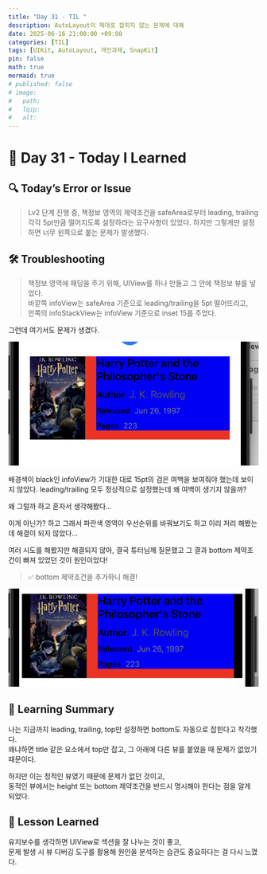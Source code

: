 ```yaml
---
title: "Day 31 - TIL "
description: AutoLayout이 제대로 잡히지 않는 문제에 대해
date: 2025-06-16 21:00:00 +09:00
categories: [TIL]
tags: [UIKit, AutoLayout, 개인과제, SnapKit]
pin: false
math: true
mermaid: true
# published: false
# image:
#   path:
#   lqip: 
#   alt: 
---
```

 
# 📘 Day 31 - Today I Learned

## 🔍 Today’s Error or Issue
> Lv2 단계 진행 중, 책정보 영역의 제약조건을 safeArea로부터 leading, trailing 각각 5pt만큼 떨어지도록 설정하라는 요구사항이 있었다.
하지만 그렇게만 설정하면 너무 왼쪽으로 붙는 문제가 발생했다.
## 🛠️ Troubleshooting
>책정보 영역에 패딩을 주기 위해, UIView를 하나 만들고 그 안에 책정보 뷰를 넣었다.  
바깥쪽 infoView는 safeArea 기준으로 leading/trailing을 5pt 떨어뜨리고,  
안쪽의 infoStackView는 infoView 기준으로 inset 15를 주었다.

그런데 여기서도 문제가 생겼다.

![책정보 AutoLayout 오류 예시](/assets/img/day31_1.png)

배경색이 black인 infoView가 기대한 대로 15pt의 검은 여백을 보여줘야 했는데 보이지 않았다.
leading/trailing 모두 정상적으로 설정했는데 왜 여백이 생기지 않을까?

왜 그럴까 하고 혼자서 생각해봤다...   

이게 아닌가? 하고 그래서 파란색 영역이 우선순위를 바꿔보기도 하고 이리 저리 해봤는데 해결이 되지 않았다...

여러 시도를 해봤지만 해결되지 않아, 결국 튜터님께 질문했고 그 결과 bottom 제약조건이 빠져 있었던 것이 원인이었다!

> ✅ bottom 제약조건을 추가하니 해결!

![책정보 AutoLayout 오류 해결 ](/assets/img/day31_2.png)

## 📝 Learning Summary
나는 지금까지 leading, trailing, top만 설정하면 bottom도 자동으로 잡힌다고 착각했다.  
왜냐하면 title 같은 요소에서 top만 잡고, 그 아래에 다른 뷰를 붙였을 때 문제가 없었기 때문이다.  

하지만 이는 정적인 뷰였기 때문에 문제가 없던 것이고,  
동적인 뷰에서는 height 또는 bottom 제약조건을 반드시 명시해야 한다는 점을 알게 되었다.  

## 📘 Lesson Learned
유지보수를 생각하면 UIView로 섹션을 잘 나누는 것이 좋고,  
문제 발생 시 뷰 디버깅 도구를 활용해 원인을 분석하는 습관도 중요하다는 걸 다시 느꼈다.